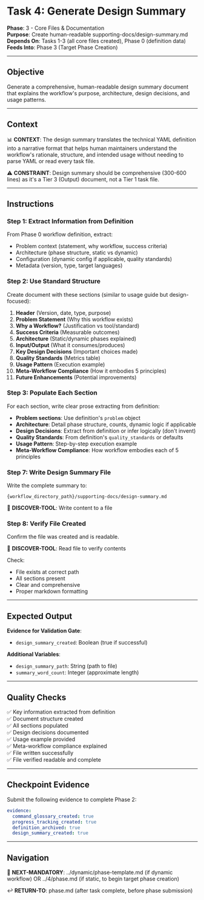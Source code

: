 # Task 4: Generate Design Summary

**Phase**: 3 - Core Files & Documentation  
**Purpose**: Create human-readable supporting-docs/design-summary.md  
**Depends On**: Tasks 1-3 (all core files created), Phase 0 (definition data)  
**Feeds Into**: Phase 3 (Target Phase Creation)

---

## Objective

Generate a comprehensive, human-readable design summary document that explains the workflow's purpose, architecture, design decisions, and usage patterns.

---

## Context

📊 **CONTEXT**: The design summary translates the technical YAML definition into a narrative format that helps human maintainers understand the workflow's rationale, structure, and intended usage without needing to parse YAML or read every task file.

⚠️ **CONSTRAINT**: Design summary should be comprehensive (300-600 lines) as it's a Tier 3 (Output) document, not a Tier 1 task file.

---

## Instructions

### Step 1: Extract Information from Definition

From Phase 0 workflow definition, extract:
- Problem context (statement, why workflow, success criteria)
- Architecture (phase structure, static vs dynamic)
- Configuration (dynamic config if applicable, quality standards)
- Metadata (version, type, target languages)

### Step 2: Use Standard Structure

Create document with these sections (similar to usage guide but design-focused):
1. **Header** (Version, date, type, purpose)
2. **Problem Statement** (Why this workflow exists)
3. **Why a Workflow?** (Justification vs tool/standard)
4. **Success Criteria** (Measurable outcomes)
5. **Architecture** (Static/dynamic phases explained)
6. **Input/Output** (What it consumes/produces)
7. **Key Design Decisions** (Important choices made)
8. **Quality Standards** (Metrics table)
9. **Usage Pattern** (Execution example)
10. **Meta-Workflow Compliance** (How it embodies 5 principles)
11. **Future Enhancements** (Potential improvements)

### Step 3: Populate Each Section

For each section, write clear prose extracting from definition:
- **Problem sections**: Use definition's `problem` object
- **Architecture**: Detail phase structure, counts, dynamic logic if applicable
- **Design Decisions**: Extract from definition or infer logically (don't invent)
- **Quality Standards**: From definition's `quality_standards` or defaults
- **Usage Pattern**: Step-by-step execution example
- **Meta-Workflow Compliance**: How workflow embodies each of 5 principles

### Step 7: Write Design Summary File

Write the complete summary to:

```
{workflow_directory_path}/supporting-docs/design-summary.md
```

📖 **DISCOVER-TOOL**: Write content to a file

### Step 8: Verify File Created

Confirm the file was created and is readable.

📖 **DISCOVER-TOOL**: Read file to verify contents

Check:
- File exists at correct path
- All sections present
- Clear and comprehensive
- Proper markdown formatting

---

## Expected Output

**Evidence for Validation Gate**:
- `design_summary_created`: Boolean (true if successful)

**Additional Variables**:
- `design_summary_path`: String (path to file)
- `summary_word_count`: Integer (approximate length)

---

## Quality Checks

✅ Key information extracted from definition  
✅ Document structure created  
✅ All sections populated  
✅ Design decisions documented  
✅ Usage example provided  
✅ Meta-workflow compliance explained  
✅ File written successfully  
✅ File verified readable and complete

---

## Checkpoint Evidence

Submit the following evidence to complete Phase 2:

```yaml
evidence:
  command_glossary_created: true
  progress_tracking_created: true
  definition_archived: true
  design_summary_created: true
```

---

## Navigation

🎯 **NEXT-MANDATORY**: ../dynamic/phase-template.md (if dynamic workflow) OR ../4/phase.md (if static, to begin target phase creation)

↩️ **RETURN-TO**: phase.md (after task complete, before phase submission)

